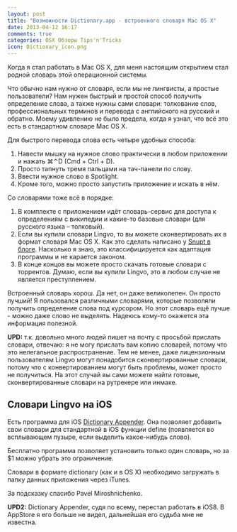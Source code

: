 ```yaml
---
layout: post
title: "Возможности Dictionary.app - встроенного словаря Mac OS X"
date: 2013-04-12 16:17
comments: true
categories: OSX Обзоры Tips'n'Tricks
icon: Dictionary_icon.png
---
```

Когда я стал работать в Mac OS X, для меня настоящим открытием стал родной словарь этой операционной системы.

Что обычно нам нужно от словаря, если мы не лингвисты, а простые пользователи? Нам нужен быстрый и простой способ получить определение слова, а также нужны сами словари: толкование слов, профессиональных терминов и перевода с английского на русский и обратно. Моему удивлению не было предела, когда я узнал, что всё это есть в стандартном словаре Mac OS X.

Для быстрого перевода слова есть четыре удобных способа:

1. Навести мышку на нужное слово практически в любом приложении и нажать ⌘⌃D (Cmd + Ctrl + D).
2. Просто тапнуть тремя пальцами на тач-панели по слову.
3. Ввести нужное слово в Spotlight.
4. Кроме того, можно просто запустить приложение и искать в нём.

Со словарями тоже всё в порядке:

1. В комплекте с приложением идёт словарь-сервис для доступа к определениям с википедии и какие-то базовые словари (для русского языка – толковый).
2. Если вы купили словари Lingvo, то вы можете сконвертировать их в формат словаря Mac OS X. Как это сделать написано у [Snupt в блоге](http://snupt.com/2010/08/17/try-add-dicts/). Насколько я знаю, это классифицируется как адаптация программы и не карается законом.
3. В конце концов вы можете просто скачать готовые словари с торрентов. Думаю, если вы купили Lingvo, это в любом случае не является преступлением.

Встроенный словарь хорош. Да нет, он даже великолепен. Он просто лучший! Я пользовался различными словарями, которые позволяли получить определение слова под курсором. Но этот словарь ещё лучше - можно даже слово не выделять. Надеюсь кому-то окажется эта информация полезной.

**UPD:** т.к. довольно много людей пишет на почту с просьбой прислать словари, отвечаю: я не могу прислать вам копию словарей, потому что это нелегальное распространение. Тем не менее, даже лицензионным пользователям Lingvo могут понадобится сконвертированные словари, потому что с конвертированием могут быть проблемы, может просто не получиться. На этот случай вы сами можете найти готовые, сконвертированные словари на рутрекере или инмаке.

## Словари Lingvo на iOS

Есть программа для iOS [Dictionary Appender](https://itunes.apple.com/ru/app/dictionary.appender/id650562573?l=en&mt=8&at=10lbPv). Она позволяет добавить свои словари для стандартной в iOS функции define (появляется во всплывающем пузыре, если выделить какое-нибудь слово).

Бесплатно программа позволяет установить только один словарь, но за $1
можно убрать это ограничение.

Словари в формате dictionary (как и в OS X) необходимо загружать в папку данных приложения через iTunes.

За подсказку спасибо Pavel Miroshnichenko.

**UPD2:** Dictionary Appender, судя по всему, перестал работать в iOS8. В AppStore я его больше не видел, дальнейшая его судьба мне не известна.